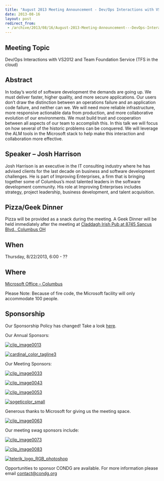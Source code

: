 ```yaml
---
title: "August 2013 Meeting Announcement - Dev/Ops Interactions with VS2012 and Team Foundation Service"
date: 2013-08-16
layout: post
redirect_from:
 - /archive/2013/08/16/August-2013-Meeting-Announcement---DevOps-Interactions-with-VS2012-and.aspx
---
```


## Meeting Topic

Dev/Ops Interactions with VS2012 and Team Foundation Service (TFS in the cloud)

## Abstract

In today’s world of software development the demands are going up. We must deliver faster, higher quality, and more secure applications. Our users don’t draw the distinction between an operations failure and an application code failure, and neither can we. We will need more reliable infrastructure, more responsive actionable data from production, and more collaborative evolution of our environments. We must build trust and cooperation between all aspects of our team to accomplish this. In this talk we will focus on how several of the historic problems can be conquered. We will leverage the ALM tools in the Microsoft stack to help make this interaction and collaboration more effective.

## Speaker – Josh Harrison

Josh Harrison is an executive in the IT consulting industry where he has advised clients for the last decade on business and software development challenges. He is part of Improving Enterprises, a firm that is bringing together some of Columbus’s most talented leaders in the software development community. His role at Improving Enterprises includes strategy, project leadership, business development, and talent acquisition.

## Pizza/Geek Dinner

Pizza will be provided as a snack during the meeting. A Geek Dinner will be held immediately after the meeting at [Claddagh Irish Pub at 8745 Sancus Blvd., Columbus OH](http://www.bing.com/local/details.aspx?lid=YN671x11725012&amp;qt=yp&amp;what=claddagh&amp;where=Columbus,+Ohio&amp;s_cid=ansPhBkYp02&amp;mkt=en-us&amp;q=claddagh&amp;FORM=LARE)

## When

Thursday, 8/22/2013, 6:00 - ??

## Where

[Microsoft Office – Columbus](http://maps.google.com/maps?f=q&amp;hl=en&amp;q=8800+Lyra+Dr.+Columbus,+OH+43240&amp;om=1)

Please Note: Because of fire code, the Microsoft facility will only accommodate 100 people.

## Sponsorship

Our Sponsorship Policy has changed! Take a look [here](http://www.condg.org/documents/Sponsorship%20Policy.pdf).

Our Annual Sponsors:

[![clip_image0013](http://condg.org/images/condg_org/Windows-Live-Writer/January-2013-Meeting-Announcement--_DBCD/clip_image0013_836cae65-6416-43f8-9634-cdf52c5f00a8.jpg "clip_image0013")](http://www.improvingenterprises.com)

[![cardinal_color_tagline3](http://condg.org/images/condg_org/Windows-Live-Writer/April-2013-Meeting-Announcement---MSMQ-a_B4CC/cardinal_color_tagline3_aa7a59d8-6af9-4071-a3c6-715999b671b0.jpg "cardinal_color_tagline3")](http://www.cardinalsolutions.com)

Our Meeting Sponsors:

[![clip_image0033](http://condg.org/images/condg_org/Windows-Live-Writer/January-2013-Meeting-Announcement--_DBCD/clip_image0033_345d4739-b377-4eef-b0cc-de2ce488a588.png "clip_image0033")](http://hmbnet.com)

[![clip_image0043](http://condg.org/images/condg_org/Windows-Live-Writer/January-2013-Meeting-Announcement--_DBCD/clip_image0043_1957482a-841d-4ea5-a04d-97057017247b.jpg "clip_image0043")](http://iccohio.com)

[![clip_image0053](http://condg.org/images/condg_org/Windows-Live-Writer/January-2013-Meeting-Announcement--_DBCD/clip_image0053_2dcab694-3305-4217-bd01-3197dce29f31.png "clip_image0053")](http://www.appdynamics.com)

[![sogeticolor_small](http://condg.org/images/condg_org/Windows-Live-Writer/January-2013-Meeting-Announcement--_DBCD/sogeticolor_small_thumb.gif "sogeticolor_small")](http://us.sogeti.com)

Generous thanks to Microsoft for giving us the meeting space.

[![clip_image0063](http://condg.org/images/condg_org/Windows-Live-Writer/January-2013-Meeting-Announcement--_DBCD/clip_image0063_017112b5-ebbc-4d6b-9105-9a99563d1af4.png "clip_image0063")](http://www.microsoft.com)

Our meeting swag sponsors include:

[![clip_image0073](http://condg.org/images/condg_org/Windows-Live-Writer/January-2013-Meeting-Announcement--_DBCD/clip_image0073_813519ba-ec40-4014-b290-0f59941c9ad2.gif "clip_image0073")](http://www.jetbrains.com/)

[![clip_image0083](http://condg.org/images/condg_org/Windows-Live-Writer/January-2013-Meeting-Announcement--_DBCD/clip_image0083_5c7c9dad-55ae-4900-8acf-50958e89728c.png "clip_image0083")](http://tekpub.com)

[![telerik_logo_RGB_photoshop](http://condg.org/images/condg_org/Windows-Live-Writer/January-2013-Meeting-Announcement--_DBCD/telerik_logo_RGB_photoshop_thumb.jpg "telerik_logo_RGB_photoshop")](http://www.telerik.com)

Opportunities to sponsor CONDG are available. For more information please email [contact@condg.org](mailto:contact@condg.org)

